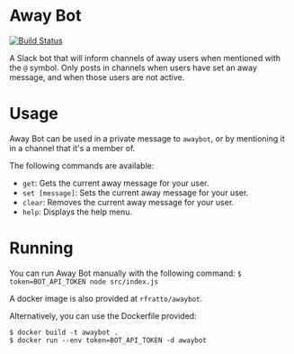# Away Bot  

[![Build Status](https://travis-ci.org/rfratto/awaybot.svg?branch=master)](https://travis-ci.org/rfratto/awaybot)

A Slack bot that will inform channels of away users when mentioned with the
`@` symbol. Only posts in channels when users have set an away message, and
when those users are not active.

# Usage

Away Bot can be used in a private message to `awaybot`, or by mentioning it
in a channel that it's a member of.

The following commands are available:

- `get`: Gets the current away message for your user.
- `set [message]`: Sets the current away message for your user.
- `clear`: Removes the current away message for your user.
- `help`: Displays the help menu.

# Running

You can run Away Bot manually with the following command:
`$ token=BOT_API_TOKEN node src/index.js`

A docker image is also provided at `rfratto/awaybot`.

Alternatively, you can use the Dockerfile provided:
```
$ docker build -t awaybot .
$ docker run --env token=BOT_API_TOKEN -d awaybot
```
